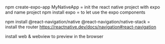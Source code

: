 npm create-expo-app MyNativeApp = init the react native project with expo and name project
npm install expo = to let use the expo components

npm install @react-navigation/native @react-navigation/native-stack = install the router
https://reactnative.dev/docs/navigation#react-navigation

install web & webview to preview in the browser
